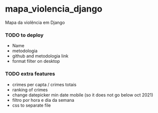 # mapa_violencia_django
Mapa da violência em Django

### TODO to deploy
- Name
- metodologia
- github and metodologia link
- format filter on desktop

### TODO extra features
- crimes per capta / crimes totais
- ranking of crimes
- change datepicker min date mobile (so it does not go below oct 2021)
- filtro por hora e dia da semana
- css to separate file